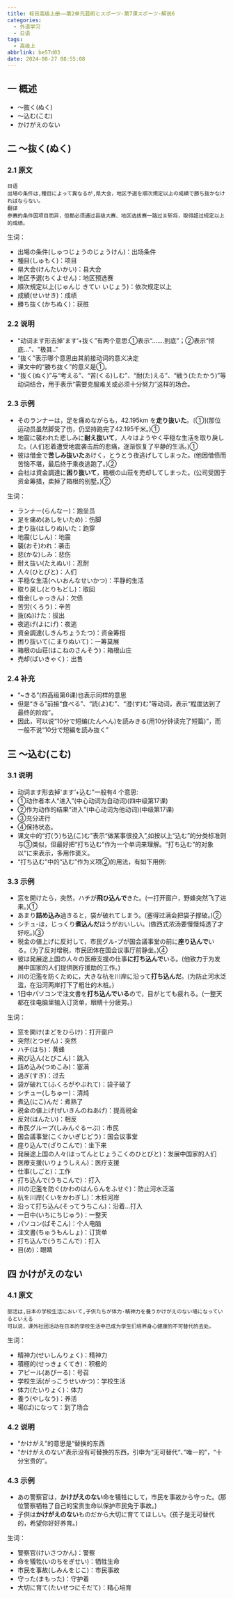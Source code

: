 ```yaml
---
title: 标日高级上册——第2单元芸術とスポーツ-第7课スポーツ-解说6
categories:
  - 外语学习
  - 日语
tags:
  - 高级上
abbrlink: be57d03
date: 2024-08-27 08:55:08
---
```

## 一 概述

* ～抜く(ぬく)
* ～込む(こむ)
* かけがえのない

<!--more-->

## 二  ～抜く(ぬく)

### 2.1 原文

```
日语
出場の条件は,種目によって異なるが,県大会，地区予選を順次規定以上の成績で勝ち抜かなければならない。
翻译
参赛的条件因项目而异，但都必须通过县级大赛、地区选拔赛一路过关斩将，取得超过规定以上的成绩。
```

生词：

* 出場の条件(しゅつじょうのじょうけん)：出场条件
* 種目(しゅもく)：项目
* 県大会(けんたいかい)：县大会
* 地区予選(ちくよせん)：地区预选赛
* 順次規定以上(じゅんじ きてい いじょう)：依次规定以上
* 成績(せいせき)：成绩
* 勝ち抜く(かちぬく)：获胜

### 2.2 说明

* “动词ます形去掉'ます’+抜く”有两个意思:①表示“..…..到底”；②表示“彻底...”、“极其.."
* “抜く”表示哪个意思由其前接动词的意义决定
* 课文中的“勝ち抜く”的意义是①。
* “抜く(ぬく)”与“考える”、“苦(くる)しむ”、“耐(た)える”、“戦う(たたかう)”等动词结合，用于表示“需要克服难关或必须十分努力”这样的场合。

### 2.3 示例

* そのランナーは，足を痛めながらも，42.195km を**走り抜いた**。〔①](那位运动员虽然脚受了伤，仍坚持跑完了42.195千米。)①
* 地震に襲われた悲しみに**耐え抜いて**，人々はようやく平穏な生活を取り戾した。(人们忍着遭受地震袭击后的悲痛，逐渐恢复了平静的生活。)①
* 彼は借金で**苦しみ抜いた**あけく，とうとう夜逃げしてしまった。(他因借债而苦恼不堪，最后终于乘夜逃跑了。)②
* 会社は資金調達に**困り抜いて**，箱根の山荘を売却してしまった。(公司受困于资金筹措，卖掉了箱根的别墅。)②

生词：

* ランナー(らんなー)：跑垒员
* 足を痛め(あしをいため)：伤脚
* 走り抜(はしりぬ)いた：跑穿
* 地震(じしん)：地震
* 襲(おそ)われ：袭击
* 悲(かな)しみ：悲伤
* 耐え抜い(たえぬい)：忍耐
* 人々(ひとびと)：人们
* 平穏な生活(へいおんなせいかつ)：平静的生活
* 取り戻し(とりもどし)：取回
* 借金(しゃっきん)：欠债
* 苦労(くろう)：辛苦
* 抜(ぬ)けた：拔出
* 夜逃げ(よにげ)：夜逃
* 資金調達(しきんちょうたつ)：资金筹措
* 困り抜いて(こまりぬいて)：一筹莫展
* 箱根の山荘(はこねのさんそう)：箱根山庄
* 売却(ばいきゃく)：出售

### 2.4 补充

* “~きる”(四高级第6课)也表示同样的意思
* 但是“きる”前接“食べる”、“読(よ)む”、“澄(す)む”等动词，表示“程度达到了最终的阶段”。
* 因此，可以说“10分で短编(たんへん)を読みきる(用10分钟读完了短篇)”，而一般不说“10分で短編を読み抜く”

## 三 ～込む(こむ)


### 3.1 说明

* 动词ます形去掉'ます’+込む”一般有4 个意思:
* ①动作者本人“进入”(中心动词为自动词)(四中级第17课)
* ②作为动作的结果“进入”(中心动词为他动词)(中级第17课)
* ③充分进行
* ④保持状态。
* 课文中的“打(う)ち込(こ)む”表示“做某事很投入”,如按以上“込む”的分类标准则与③类似，但最好把“打ち込む”作为一个单词来理解。“打ち込む”的对象以“に来表示，多用作褒义。
* “打ち込む”中的“込む”作为义项②的用法，有如下用例:

### 3.3 示例

* 窓を開けたら，突然，ハチが**飛ひ込んで**きた。(一打开窗户，野蜂突然飞了进来。)①
* あまり**詰め込み**過きると，袋が破れてしまう。(塞得过满会把袋子撑破。)②
* シチュ-は，じっくり**煮込んだ**ほうがおいしい。(做西式浓汤要慢慢炖透了才好吃。)③
* 税金の値上げに反対して，市民グル-プが国会議事堂の前に**座り込んで**いる。(为了反对增税，市民团体在国会议事厅前静坐。)④
* 彼は発展途上国の人々の医療支援の仕事**に打ち込んで**いる。(他致力于为发展中国家的人们提供医疗援助的工作。)
* 川の氾濫を防くために，大きな杭を川岸に沿って**打ち込んだ**。(为防止河水泛滥，在沿河两岸打下了粗壮的木桩。)
* 1日中パソコンで注文書を**打ち込んでいる**ので，目がとても疲れる。(一整天都在往电脑里输入订货单，眼睛十分疲劳。)

生词：

* 窓を開け(まどをひらけ)：打开窗户
* 突然(とつぜん)：突然
* ハチ(はち)：黄蜂
* 飛び込ん(とびこん)：跳入
* 詰め込み(つめこみ)：塞满
* 過ぎ(すぎ)：过去
* 袋が破れて(ふくろがやぶれて)：袋子破了
* シチュー(しちゅー)：清炖
* 煮込(にこ)んだ：煮熟了
* 税金の値上げ(ぜいきんのねあげ)：提高税金
* 反対(はんたい)：相反
* 市民グループ(しみんぐるーぷ)：市民
* 国会議事堂(こくかいぎじどう)：国会议事堂
* 座り込んで(ざりこんで)：坐下来
* 発展途上国の人々(はってんとじょうこくのひとびと)：发展中国家的人们
* 医療支援(いりょうしえん)：医疗支援
* 仕事(しごと)：工作
* 打ち込んで(うちこんで)：打入
* 川の氾濫を防ぐ(かわのはんらんをふせぐ)：防止河水泛滥
* 杭を川岸(くいをかわぎし)：木桩河岸
* 沿って打ち込ん(そってうちこん)：沿着…打入
* 一日中(いちにちじゅう)：一整天
* パソコン(ぱそこん)：个人电脑
* 注文書(ちゅうもんしょ)：订货单
* 打ち込んで(うちこんで)：打入
* 目(め)：眼睛

## 四 かけがえのない

### 4.1 原文

```
部活は,日本の学校生活において,子供たちが体力·精神力を養うかけがえのない場になっているといえる
可以说，课外社团活动在日本的学校生活中已成为学生们培养身心健康的不可替代的去处。
```

生词：

* 精神力(せいしんりょく)：精神力
* 積極的(せっきょくてき)：积极的
* アピール(あぴーる)：号召
* 学校生活(がっこうせいかつ)：学校生活
* 体力(たいりょく)：体力
* 養う(やしなう)：养活
* 場(ば)になって：到了场合

### 4.2 说明

* “かけがえ”的意思是“替换的东西
* “かけがえのない”表示没有可替换的东西，引申为“无可替代“、”唯一的”，“十分宝贵的”。

### 4.3 示例

* あの警察官は，**かけがえのない**命を犠牲にして，市民を事故から守った。(那位警察牺牲了自己的宝贵生命以保护市民免于事故。)
* 子供は**かけがえのない**ものだから大切に育ててほしい。(孩子是无可替代的，希望你好好养育。)

生词：

* 警察官(けいさつかん)：警察
* 命を犠牲(いのちをぎせい)：牺牲生命
* 市民を事故(しみんをじこ)：市民事故
* 守った(まもった)：守护着
* 大切に育て(たいせつにそだて)：精心培育

  



